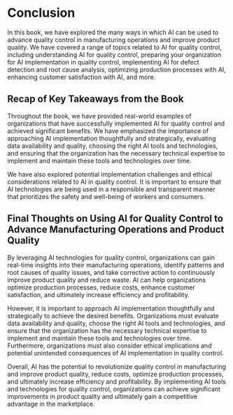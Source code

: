# Conclusion

In this book, we have explored the many ways in which AI can be used to advance quality control in manufacturing operations and improve product quality. We have covered a range of topics related to AI for quality control, including understanding AI for quality control, preparing your organization for AI implementation in quality control, implementing AI for defect detection and root cause analysis, optimizing production processes with AI, enhancing customer satisfaction with AI, and more.

Recap of Key Takeaways from the Book
------------------------------------

Throughout the book, we have provided real-world examples of organizations that have successfully implemented AI for quality control and achieved significant benefits. We have emphasized the importance of approaching AI implementation thoughtfully and strategically, evaluating data availability and quality, choosing the right AI tools and technologies, and ensuring that the organization has the necessary technical expertise to implement and maintain these tools and technologies over time.

We have also explored potential implementation challenges and ethical considerations related to AI in quality control. It is important to ensure that AI technologies are being used in a responsible and transparent manner that prioritizes the safety and well-being of workers and consumers.

Final Thoughts on Using AI for Quality Control to Advance Manufacturing Operations and Product Quality
------------------------------------------------------------------------------------------------------

By leveraging AI technologies for quality control, organizations can gain real-time insights into their manufacturing operations, identify patterns and root causes of quality issues, and take corrective action to continuously improve product quality and reduce waste. AI can help organizations optimize production processes, reduce costs, enhance customer satisfaction, and ultimately increase efficiency and profitability.

However, it is important to approach AI implementation thoughtfully and strategically to achieve the desired benefits. Organizations must evaluate data availability and quality, choose the right AI tools and technologies, and ensure that the organization has the necessary technical expertise to implement and maintain these tools and technologies over time. Furthermore, organizations must also consider ethical implications and potential unintended consequences of AI implementation in quality control.

Overall, AI has the potential to revolutionize quality control in manufacturing and improve product quality, reduce costs, optimize production processes, and ultimately increase efficiency and profitability. By implementing AI tools and technologies for quality control, organizations can achieve significant improvements in product quality and ultimately gain a competitive advantage in the marketplace.